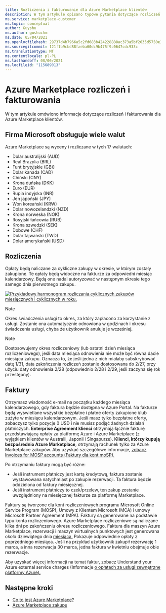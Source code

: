 ```yaml
---
title: Rozliczenia i fakturowanie dla Azure Marketplace klientów
description: W tym artykule opisano typowe pytania dotyczące rozliczeń i fakturowania dla Azure Marketplace klientów.
ms.service: marketplace-customer
ms.topic: conceptual
author: Guyshu
ms.author: gushuchm
ms.date: 05/04/2021
ms.openlocfilehash: 29737d4b7966a5c2fd683b424228888ac373a5bf2635d5750e131f655187b522
ms.sourcegitcommit: 121f1b9cbd88faeba60dc9b475f9c0647cdc933c
ms.translationtype: MT
ms.contentlocale: pl-PL
ms.lasthandoff: 08/06/2021
ms.locfileid: "115689013"
---
```

# <a name="azure-marketplace-billing-and-invoicing"></a>Azure Marketplace rozliczeń i fakturowania

W tym artykule omówiono informacje dotyczące rozliczeń i fakturowania dla Azure Marketplace klientów.

## <a name="microsoft-supports-multiple-currencies"></a>Firma Microsoft obsługuje wiele walut

Azure Marketplace są wyceny i rozliczane w tych 17 walutach:

- Dolar australijski (AUD)
- Real Brazylia (BRL)
- Funt brytyjskie (GB))
- Dolar kanada (CAD)
- Chiński (CNY)
- Krona duńska (DKK)
- Euro (EUR)
- Rupia indyjska (INR)
- Jen japoński (JPY)
- Won koreański (KRW)
- Dolar nowozelandzki (NZD)
- Krona norweska (NOK)
- Rosyjski łańcowia (RUB)
- Krona szwedzki (SEK)
- Dobowe (CHF)
- Dolar tajwański (TWD)
- Dolar amerykański (USD)

## <a name="billing"></a>Rozliczenia

Opłaty będą naliczane za cykliczne zakupy w okresie, w którym zostały zakupione. Te opłaty będą widoczne na fakturze za odpowiedni miesiąc kalendarzowy. Będą one nadal autoryzować w następnym okresie tego samego dnia pierwotnego zakupu.

[![Przykładowy harmonogram rozliczania cyklicznych zakupów miesięcznych i cyklicznych w roku.](media/billing/billing-charges-recurring.png)](media/billing/billing-charges-recurring.png#lightbox)

>[!NOTE]
> Okres świadczenia usługi to okres, za który zapłacono za korzystanie z usługi. Zostanie ona automatycznie odnowiona w godzinach i okresu świadczenia usługi, chyba że użytkownik anuluje je wcześniej.

> [!NOTE]
> Dostosowujemy okres rozliczeniowy (lub ostatni dzień miesiąca rozliczeniowego), jeśli data miesiąca odnowienia nie może być równa dacie miesiąca zakupu. Oznacza to, że jeśli jedna z nich miałaby subskrybować datę 1/31, data zakończenia rozliczeń zostanie dostosowana do 2/27, przy użyciu daty odnowienia 2/28 (odpowiednio 2/28 i 2/29, jeśli zaczyna się rok przestępny).

## <a name="invoices"></a>Faktury

Otrzymasz wiadomość e-mail na początku każdego miesiąca kalendarzowego, gdy faktura będzie dostępna w Azure Portal. Na fakturze będą wyświetlane wszystkie bezpłatne i płatne oferty zakupione i/lub zużyte w miesiącu kalendarzowym. Jeśli masz tylko bezpłatne oferty, zobaczysz tylko pozycje 0 USD i nie musisz podjąć żadnych działań płatniczych. **Enterprise Agreement klienci** otrzymają łącznie fakturę przedstawiającą opłaty za platformę Azure i Azure Marketplace (z wyjątkiem klientów w Australii, Japonii i Singapurze). **Klienci, którzy kupują bezpośrednio Azure Marketplace,** otrzymają rachunek tylko za Azure Marketplace zakupów. Aby uzyskać szczegółowe informacje, [zobacz Invoices for MOSP accounts (Faktury dla kont moSP).](/azure/cost-management-billing/understand/download-azure-invoice#invoices-for-mosp-billing-accounts)

Po otrzymaniu faktury mogą być różne:

- Jeśli instrument płatniczy jest kartą kredytową, faktura zostanie wystawowana natychmiast po zakupie rezerwacji. Ta faktura będzie oddzielona od faktury miesięcznej.
- Jeśli instrument płatniczy to czek/przelew, ten zakup zostanie uwzględniony na miesięcznej fakturze za platformę Marketplace.

Faktury są tworzone dla kont rozliczeniowych programu Microsoft Online Service Program (MOSP), Umowy z Klientem Microsoft (MCA) i umowy Microsoft Partner Agreement (MPA). Faktury są generowane na podstawie typu konta rozliczeniowego. Azure Marketplace rozliczeniowe są naliczane kilka dni po zakończeniu okresu rozliczeniowego. Faktura dla maszyn Azure Marketplace, rezerwacji i maszyn wirtualnych punktowych jest generowana około dziewiątego dnia [miesiąca.](/azure/cost-management-billing/understand/download-azure-invoice#invoices-for-mosp-billing-accounts) Pokazuje odpowiednie opłaty z poprzedniego miesiąca. Jeśli na przykład użytkownik zakupił rezerwację 1 marca, a inna rezerwacja 30 marca, jedna faktura w kwietniu obejmuje obie rezerwacje.

Aby uzyskać więcej informacji na temat faktur, zobacz Understand your Azure external service charges (Informacje [o opłatach za usługi zewnętrzne platformy Azure).](/azure/cost-management-billing/understand/understand-azure-marketplace-charges)

## <a name="next-steps"></a>Następne kroki

- [Co to jest Azure Marketplace?](azure-marketplace-overview.md)
- [Azure Marketplace zakupu](azure-purchasing-invoicing.md)
